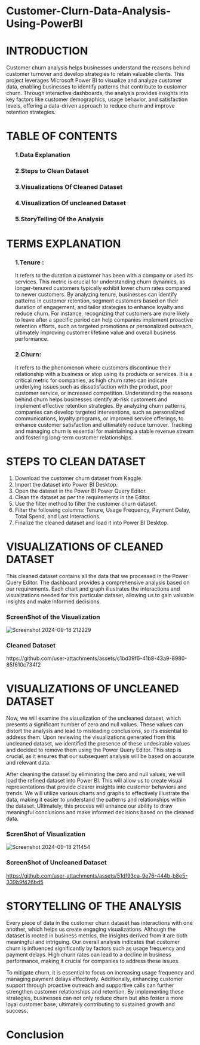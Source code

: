 # Customer-Clurn-Data-Analysis-Using-PowerBI

# INTRODUCTION

<p>Customer churn analysis helps businesses understand the reasons behind customer turnover and develop strategies to retain valuable clients. This project leverages Microsoft Power BI to visualize and analyze customer data, enabling businesses to identify patterns that contribute to customer churn. Through interactive dashboards, the analysis provides insights into key factors like customer demographics, usage behavior, and satisfaction levels, offering a data-driven approach to reduce churn and improve retention strategies.</p>

# TABLE OF CONTENTS
<ol> <h3>1.Data Explanation </h3>
    <h3>2.Steps to Clean Dataset</h3>
    <h3>3.Visualizations Of Cleaned Dataset </h3>
    <h3>4.Visualization Of uncleaned Dataset</h3>
    <h3>5.StoryTelling Of the Analysis</h3></ol>

# TERMS EXPLANATION  
<ol> <h3>1.Tenure : </h3> <p> It refers to the duration a customer has been with a company or used its services. This metric is crucial for understanding churn dynamics, as longer-tenured customers typically exhibit lower churn rates compared to newer customers. By analyzing tenure, businesses can identify patterns in customer retention, segment customers based on their duration of engagement, and tailor strategies to enhance loyalty and reduce churn. For instance, recognizing that customers are more likely to leave after a specific period can help companies implement proactive retention efforts, such as targeted promotions or personalized outreach, ultimately improving customer lifetime value and overall business performance. </p>

<h3>2.Churn:</h3><p>It refers to the phenomenon where customers discontinue their relationship with a business or stop using its products or services. It is a critical metric for companies, as high churn rates can indicate underlying issues such as dissatisfaction with the product, poor customer service, or increased competition. Understanding the reasons behind churn helps businesses identify at-risk customers and implement effective retention strategies. By analyzing churn patterns, companies can develop targeted interventions, such as personalized communications, loyalty programs, or improved service offerings, to enhance customer satisfaction and ultimately reduce turnover. Tracking and managing churn is essential for maintaining a stable revenue stream and fostering long-term customer relationships.</p>
</ol>


# STEPS TO CLEAN DATASET
<p>

1. Download the customer churn dataset from Kaggle.
2. Import the dataset into Power BI Desktop.
3. Open the dataset in the Power BI Power Query Editor.
4. Clean the dataset as per the requirements in the Editor.
5. Use the filter method to filter the customer churn dataset.
6. Filter the following columns: Tenure, Usage Frequency, Payment Delay, Total Spend, and Last Interactions.
7. Finalize the cleaned dataset and load it into Power BI Desktop.</p>

# VISUALIZATIONS OF CLEANED DATASET
<p>This cleaned dataset contains all the data that we processed in the Power Query Editor. The dashboard provides a comprehensive analysis based on our requirements. Each chart and graph illustrates the interactions and visualizations needed for this particular dataset, allowing us to gain valuable insights and make informed decisions.</p>

<h3>ScreenShot of the Visualization</h3>

![Screenshot 2024-09-18 212229](https://github.com/user-attachments/assets/0edfebde-daf0-4985-9003-38f8517ee236)

<h3>Cleaned Dataset</h3>
https://github.com/user-attachments/assets/c1bd39f6-41b8-43a9-8980-85f610c734f2



# VISUALIZATIONS OF UNCLEANED DATASET
<p>Now, we will examine the visualization of the uncleaned dataset, which presents a significant number of zero and null values. These values can distort the analysis and lead to misleading conclusions, so it’s essential to address them. Upon reviewing the visualizations generated from this uncleaned dataset, we identified the presence of these undesirable values and decided to remove them using the Power Query Editor. This step is crucial, as it ensures that our subsequent analysis will be based on accurate and relevant data.

After cleaning the dataset by eliminating the zero and null values, we will load the refined dataset into Power BI. This will allow us to create visual representations that provide clearer insights into customer behaviors and trends. We will utilize various charts and graphs to effectively illustrate the data, making it easier to understand the patterns and relationships within the dataset. Ultimately, this process will enhance our ability to draw meaningful conclusions and make informed decisions based on the cleaned data.</p>

<h3>ScrenShot of Visualization </h3>

![Screenshot 2024-09-18 211454](https://github.com/user-attachments/assets/c52720c5-890c-4765-8070-b0fbce8ad974)


<h3>ScreenShot of Uncleaned Dataset</h3>

https://github.com/user-attachments/assets/51df93ca-9e76-444b-b8e5-339b9f426bd5



# STORYTELLING OF THE ANALYSIS
<p>Every piece of data in the customer churn dataset has interactions with one another, which helps us create engaging visualizations. Although the dataset is rooted in business metrics, the insights derived from it are both meaningful and intriguing. Our overall analysis indicates that customer churn is influenced significantly by factors such as usage frequency and payment delays. High churn rates can lead to a decline in business performance, making it crucial for companies to address these issues.

To mitigate churn, it is essential to focus on increasing usage frequency and managing payment delays effectively. Additionally, enhancing customer support through proactive outreach and supportive calls can further strengthen customer relationships and retention. By implementing these strategies, businesses can not only reduce churn but also foster a more loyal customer base, ultimately contributing to sustained growth and success.</p>

# Conclusion
<p></p>






